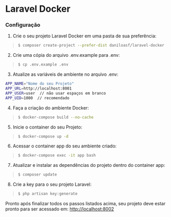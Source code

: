 # Laravel Docker

### Configuração

1. Crie o seu projeto Laravel Docker em uma pasta de sua preferência:
>```sh
>$ composer create-project --prefer-dist daniloasf/laravel-docker seu_diretorio
>```

2. Crie uma cópia do arquivo .env.example para .env:
>```sh
>$ cp .env.example .env
>```

3. Atualize as variáveis de ambiente no arquivo .env:
```sh
APP_NAME="Nome do seu Projeto"
APP_URL=http://localhost:8001
APP_USER=user  // não usar espaços em branco
APP_UID=1000  // recomendado
```

4. Faça a criação do ambiente Docker:
>```sh
>$ docker-compose build --no-cache
>```

5. Inicie o container do seu Projeto:
>```sh
>$ docker-compose up -d
>```


6. Acessar o container app do seu ambiente criado:
>```sh
>$ docker-compose exec -it app bash
>```


7. Atualizar e instalar as dependências do projeto dentro do container app:
>```sh
>$ composer update
>```

8. Crie a key para o seu projeto Laravel:
>```sh
>$ php artisan key:generate
>```

Pronto após finalizar todos os passos listados acima, seu projeto deve estar pronto para ser acessado em: [http://localhost:8002](http://localhost:8002)
